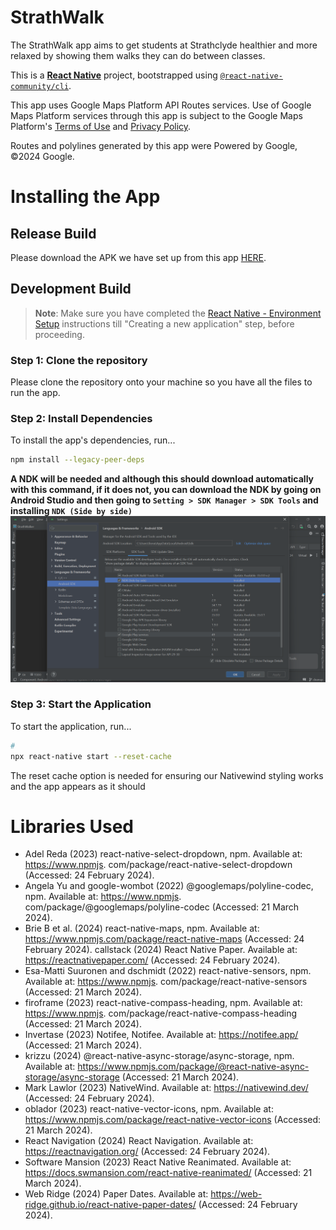 # StrathWalk 
The StrathWalk app aims to get students at Strathclyde healthier and more relaxed by showing them walks they can do 
between classes.

This is a [**React Native**](https://reactnative.dev) project, bootstrapped using [`@react-native-community/cli`](https://github.com/react-native-community/cli).

This app uses Google Maps Platform API Routes services. Use of Google Maps Platform services through this app is subject to the Google Maps Platform's [Terms of Use](https://cloud.google.com/maps-platform/terms/) and [Privacy Policy](https://policies.google.com/privacy).

Routes and polylines generated by this app were Powered by Google, ©2024 Google. 

# Installing the App

## Release Build
Please download the APK we have set up from this app [HERE](https://devweb2023.cis.strath.ac.uk/~njb21127/app-download/).

## Development Build

>**Note**: Make sure you have completed the [React Native - Environment Setup](https://reactnative.dev/docs/environment-setup) instructions till "Creating a new application" step, before proceeding.

### Step 1: Clone the repository
Please clone the repository onto your machine so you have all the files to run the app. 

### Step 2: Install Dependencies

To install the app's dependencies, run...

```bash
npm install --legacy-peer-deps
```

**A NDK will be needed and although this should download automatically with this command, if it does not, you can download the NDK by going on Android Studio and then going to ``Setting > SDK Manager > SDK Tools`` and installing ``NDK (Side by side)``**
![NDK in SDK Manager](image.png)

### Step 3: Start the Application

To start the application, run...

```bash
# 
npx react-native start --reset-cache
```

The reset cache option is needed for ensuring our Nativewind styling works and the app appears as it should


# Libraries Used

- Adel Reda (2023) react-native-select-dropdown, npm. Available at: https://www.npmjs.
com/package/react-native-select-dropdown (Accessed: 24 February 2024).
- Angela Yu and google-wombot (2022) @googlemaps/polyline-codec, npm. Available at: https://www.npmjs.
com/package/@googlemaps/polyline-codec (Accessed: 21 March 2024).
- Brie B et al. (2024) react-native-maps, npm. Available at: https://www.npmjs.com/package/react-native-maps 
(Accessed: 24 February 2024).
callstack (2024) React Native Paper. Available at: https://reactnativepaper.com/ (Accessed: 24 February 2024).
- Esa-Matti Suuronen and dschmidt (2022) react-native-sensors, npm. Available at: https://www.npmjs.
com/package/react-native-sensors (Accessed: 21 March 2024).
- firoframe (2023) react-native-compass-heading, npm. Available at: https://www.npmjs.
com/package/react-native-compass-heading (Accessed: 21 March 2024).
- Invertase (2023) Notifee, Notifee. Available at: https://notifee.app/ (Accessed: 21 March 2024).
- krizzu (2024) @react-native-async-storage/async-storage, npm. Available at: https://www.npmjs.com/package/@react-native-async-storage/async-storage (Accessed: 21 March 2024).
- Mark Lawlor (2023) NativeWind. Available at: https://nativewind.dev/ (Accessed: 24 February 2024).
- oblador (2023) react-native-vector-icons, npm. Available at: https://www.npmjs.com/package/react-native-vector-icons (Accessed: 21 March 2024).
- React Navigation (2024) React Navigation. Available at: https://reactnavigation.org/ (Accessed: 24 February 2024).
- Software Mansion (2023) React Native Reanimated. Available at: https://docs.swmansion.com/react-native-reanimated/ (Accessed: 21 March 2024).
- Web Ridge (2024) Paper Dates. Available at: https://web-ridge.github.io/react-native-paper-dates/ (Accessed: 24 February 2024).

